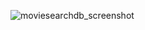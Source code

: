 
![moviesearchdb_screenshot](https://user-images.githubusercontent.com/40449202/91513416-1fd64d80-e899-11ea-9208-8f5f327f6453.png)

